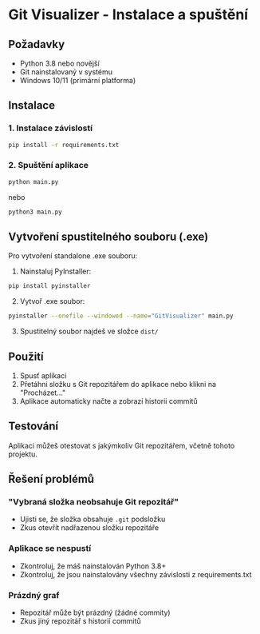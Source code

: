 # Git Visualizer - Instalace a spuštění

## Požadavky

- Python 3.8 nebo novější
- Git nainstalovaný v systému
- Windows 10/11 (primární platforma)

## Instalace

### 1. Instalace závislostí

```bash
pip install -r requirements.txt
```

### 2. Spuštění aplikace

```bash
python main.py
```

nebo

```bash
python3 main.py
```

## Vytvoření spustitelného souboru (.exe)

Pro vytvoření standalone .exe souboru:

1. Nainstaluj PyInstaller:

```bash
pip install pyinstaller
```

2. Vytvoř .exe soubor:

```bash
pyinstaller --onefile --windowed --name="GitVisualizer" main.py
```

3. Spustitelný soubor najdeš ve složce `dist/`

## Použití

1. Spusť aplikaci
2. Přetáhni složku s Git repozitářem do aplikace nebo klikni na "Procházet..."
3. Aplikace automaticky načte a zobrazí historii commitů

## Testování

Aplikaci můžeš otestovat s jakýmkoliv Git repozitářem, včetně tohoto projektu.

## Řešení problémů

### "Vybraná složka neobsahuje Git repozitář"

- Ujisti se, že složka obsahuje `.git` podsložku
- Zkus otevřít nadřazenou složku repozitáře

### Aplikace se nespustí

- Zkontroluj, že máš nainstalován Python 3.8+
- Zkontroluj, že jsou nainstalovány všechny závislosti z requirements.txt

### Prázdný graf

- Repozitář může být prázdný (žádné commity)
- Zkus jiný repozitář s historií commitů
